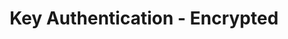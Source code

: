 ---
title: 'Key Authentication - Encrypted'
name: 'Key Authentication - Encrypted'

content_type: plugin

publisher: kong-inc
description: ''
tier: enterprise


products:
    - gateway

works_on:
    - on-prem


# topologies:
#    - hybrid
#    - db-less
#    - traditional
---